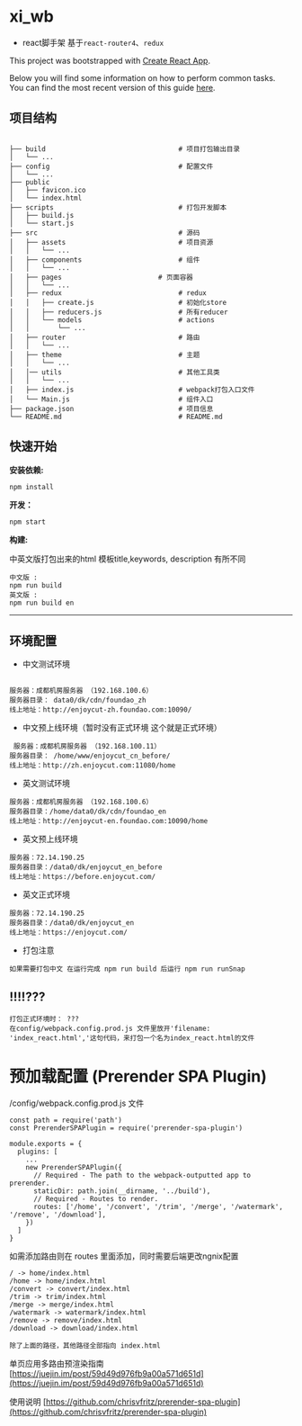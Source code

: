 # xi_wb

* react脚手架 基于`react-router4`、`redux`

This project was bootstrapped with [Create React App](https://github.com/facebookincubator/create-react-app).

Below you will find some information on how to perform common tasks.<br>
You can find the most recent version of this guide [here](https://github.com/facebookincubator/create-react-app/blob/master/packages/react-scripts/template/README.md).


## 项目结构

```

├── build                                 # 项目打包输出目录
│   └── ...
├── config                                # 配置文件
│   └── ...
├── public
│   ├── favicon.ico
│   └── index.html
├── scripts                               # 打包开发脚本
│   ├── build.js
│   └── start.js
├── src                                   # 源码
│   ├── assets                            # 项目资源
│   │   └── ...
│   ├── components                        # 组件
│   │   └── ...
│   ├── pages                        # 页面容器
│   │   └── ...
│   ├── redux                             # redux
│   │   ├── create.js                     # 初始化store
│   │   ├── reducers.js                   # 所有reducer
│   │   └── models                        # actions
│   │       └── ...
│   ├── router                            # 路由
│   │   └── ...
│   ├── theme                             # 主题
│   │   └── ...
│   │── utils                             # 其他工具类
│   │   └── ...
│   ├── index.js                          # webpack打包入口文件
│   └── Main.js                           # 组件入口
├── package.json                          # 项目信息
└── README.md                             # README.md

```

## 快速开始

**安装依赖:**

``npm install``

**开发：**

``npm start``

**构建:**

中英文版打包出来的html 模板title,keywords, description 有所不同
```
中文版 :
npm run build
英文版 :
npm run build en
```

*****
## 环境配置

* 中文测试环境
 ```

 服务器：成都机房服务器 （192.168.100.6）
 服务器目录： data0/dk/cdn/foundao_zh
 线上地址：http://enjoycut-zh.foundao.com:10090/
 ```

* 中文预上线环境（暂时没有正式环境 这个就是正式环境）
```
 服务器：成都机房服务器 （192.168.100.11）
服务器目录： /home/www/enjoycut_cn_before/
线上地址：http://zh.enjoycut.com:11080/home
```

* 英文测试环境
```
服务器：成都机房服务器 （192.168.100.6）
服务器目录：/home/data0/dk/cdn/foundao_en
线上地址：http://enjoycut-en.foundao.com:10090/home
```

* 英文预上线环境
```
服务器：72.14.190.25
服务器目录：/data0/dk/enjoycut_en_before
线上地址：https://before.enjoycut.com/
```

* 英文正式环境
```
服务器：72.14.190.25
服务器目录：/data0/dk/enjoycut_en
线上地址：https://enjoycut.com/
```

* 打包注意
```
如果需要打包中文 在运行完成 npm run build 后运行 npm run runSnap
```
## !!!!???
```
打包正式环境时： ???
在config/webpack.config.prod.js 文件里放开'filename: 'index_react.html','这句代码，来打包一个名为index_react.html的文件
```

# 预加载配置 (Prerender SPA Plugin)

/config/webpack.config.prod.js 文件

```
const path = require('path')
const PrerenderSPAPlugin = require('prerender-spa-plugin')

module.exports = {
  plugins: [
    ...
    new PrerenderSPAPlugin({
      // Required - The path to the webpack-outputted app to prerender.
      staticDir: path.join(__dirname, '../build'),
      // Required - Routes to render.
      routes: ['/home', '/convert', '/trim', '/merge', '/watermark', '/remove', '/download'],
    })
  ]
}

```
如需添加路由则在 routes 里面添加，同时需要后端更改ngnix配置
```
/ -> home/index.html
/home -> home/index.html
/convert -> convert/index.html
/trim -> trim/index.html
/merge -> merge/index.html
/watermark -> watermark/index.html
/remove -> remove/index.html
/download -> download/index.html

除了上面的路径，其他路径全部指向 index.html

```
单页应用多路由预渲染指南 [https://juejin.im/post/59d49d976fb9a00a571d651d](https://juejin.im/post/59d49d976fb9a00a571d651d)

使用说明 [https://github.com/chrisvfritz/prerender-spa-plugin](https://github.com/chrisvfritz/prerender-spa-plugin)

